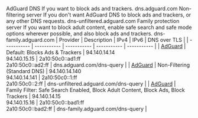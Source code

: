 AdGuard DNS
If you want to block ads and trackers.
dns.adguard.com
Non-filtering server
If you don't want AdGuard DNS to block ads and trackers, or any other DNS requests.
dns-unfiltered.adguard.com
Family protection server
If you want to block adult content, enable safe search and safe mode options wherever possible, and also block ads and trackers.
dns-family.adguard.com
| Provider | Description | IPv4 | IPv6 | DNS over TLS |
| ----------- | ----------- | ----------- | ----------- | ----------- |
| [AdGuard](https://adguard-dns.io/en/public-dns.html) | Default: Blocks Ads & Trackers | 94.140.14.14 <br> 94.140.15.15 | 2a10:50c0::ad1:ff <br> 2a10:50c0::ad2:ff | dns.adguard.com/dns-query |
| [AdGuard](https://adguard-dns.io/en/public-dns.html) | Non-Filtering (Standard DNS) | 94.140.14.140 <br> 94.140.14.141 | 2a10:50c0::1:ff <br> 2a10:50c0::2:ff | dns-unfiltered.adguard.com/dns-query |
| [AdGuard](https://adguard-dns.io/en/public-dns.html) | Family Filter: Safe Search Enabled, Block Adult Content, Block Ads, Block Trackers | 94.140.14.15 <br> 94.140.15.16 | 2a10:50c0::bad1:ff <br> 2a10:50c0::bad2:ff | dns-family.adguard.com/dns-query |
